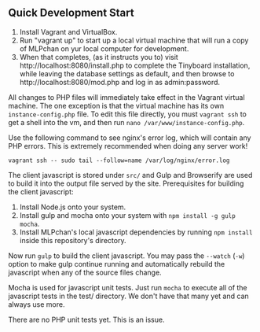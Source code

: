 ## Quick Development Start

1. Install Vagrant and VirtualBox.
2. Run "vagrant up" to start up a local virtual machine that will run a copy of
 MLPchan on yur local computer for development.
3. When that completes, (as it instructs you to) visit
 http://localhost:8080/install.php to complete the Tinyboard installation,
 while leaving the database settings as default, and then browse to
 http://localhost:8080/mod.php and log in as admin:password.

All changes to PHP files will immediately take effect in the Vagrant virtual
machine. The one exception is that the virtual machine has its own
`instance-config.php` file. To edit this file directly, you must `vagrant ssh`
to get a shell into the vm, and then run `nano /var/www/instance-config.php`.

Use the following command to see nginx's error log, which will contain
any PHP errors. This is extremely recommended when doing any server work!

    vagrant ssh -- sudo tail --follow=name /var/log/nginx/error.log

The client javascript is stored under `src/` and Gulp and Browserify are used to
build it into the output file served by the site. Prerequisites for building the
client javascript:

1. Install Node.js onto your system.
2. Install gulp and mocha onto your system with `npm install -g gulp mocha`.
3. Install MLPchan's local javascript dependencies by running `npm install`
 inside this repository's directory.

Now run `gulp` to build the client javascript. You may pass the `--watch` (`-w`)
option to make gulp continue running and automatically rebuild the javascript
when any of the source files change.

Mocha is used for javascript unit tests. Just run `mocha` to execute all of the
javascript tests in the test/ directory. We don't have that many yet and can
always use more.

There are no PHP unit tests yet. This is an issue.
